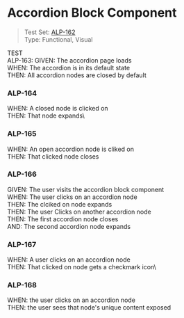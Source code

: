 # Accordion Block Component  
> Test Set: [ALP-162](https://everfi.atlassian.net/browse/ALP-162)   
Type: Functional, Visual  

<!-- include: cypress/integration/accordion_block.js -->

TEST\
ALP-163:
GIVEN: The accordion page loads\
WHEN: The accordion is in its default state\
THEN: All accordion nodes are closed by default

### ALP-164

WHEN: A closed node is clicked on\
THEN: That node expands\

### ALP-165

WHEN: An open accordion node is cliked on\
THEN: That clicked node closes

### ALP-166

GIVEN: The user visits the accordion block component\
WHEN: The user clicks on an accordion node\
THEN: The clciked on node expands\
THEN: The user Clicks on another accordion node\
THEN: The first accordion node closes\
AND: The second accordion node expands

### ALP-167

WHEN: A user clicks on an accordion node\
THEN: That clicked on node gets a checkmark icon\

### ALP-168

WHEN: the user clicks on an accordion node\
THEN: the user sees that node's unique content exposed

<!-- /include: cypress/integration/accordion_block.js -->